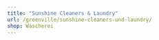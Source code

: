 ```yaml
---
title: "Sunshine Cleaners & Laundry"
url: /greenville/sunshine-cleaners-und-laundry/
shop: Wäscherei
---
```

